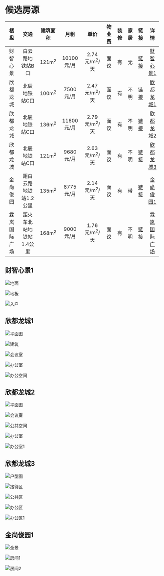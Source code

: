 # 候选房源

|楼盘|交通|建筑面积|月租|单价|物业费|装修|家居|链接|详情|
:--:|:--:|:--:|:--:|:--:|:--:|:--:|:--:|:--:|:--:|
| 财智心景 | 白云路地铁站B口 |  121m<sup>2</sup> | 10100元/月 | 2.74元/m<sup>2</sup>/天 | 面议 | 有 | 无 | [链接](https://km.xzl.anjuke.com/zu/47293854/) | [财智心景1](#财智心景1)|
| 欣都龙城 |  北辰地铁站C口 |100m<sup>2</sup>| 7500元/月 | 2.47元/m<sup>2</sup>/天 | 面议   | 有    | 不明   | [链接](https://km.xzl.anjuke.com/zu/48493739/) | [欣都龙城1](#欣都龙城1) |
| 欣都龙城 |  北辰地铁站C口 | 136m<sup>2</sup>|  11600元/月 | 2.79元/m<sup>2</sup>/天 | 面议   | 有    | 不明   | [链接](https://km.xzl.anjuke.com/zu/49239843/?from=lpdy) | [欣都龙城2](#欣都龙城2) |
| 欣都龙城 |  北辰地铁站C口 | 121m<sup>2</sup>|  9680元/月 | 2.63元/m<sup>2</sup>/天 | 面议   | 有    | 不明   | [链接](https://km.xzl.anjuke.com/zu/48977279/?from=zuxzlls&pt=1) | [欣都龙城3](#欣都龙城3) |
| 金尚俊园 | 距白云路地铁站1.2公里 | 135m<sup>2</sup>  |  8775元/月 | 2.14元/m<sup>2</sup>/天      | 面议   | 有    | 带    | [链接](https://km.xzl.anjuke.com/zu/48467195/?from=zuxzlls&pt=1) | [金尚俊园1](#金尚俊园1) |
| 霖岚国际广场 |  距火车北站地铁站1.4公里 | 168m<sup>2</sup>  |  9000元/月 | 1.76元/m<sup>2</sup>/天      | 面议   | 有    |  不明   | [链接](https://km.xzl.anjuke.com/zu/48692263/) | [霖岚国际广场](#霖岚国际广场) |



## 财智心景1

![地面](https://pic1.ajkimg.com/display/hj/6d6a49c161e334d4378ee9d54a298637/600x450.jpg?t=1)

![地板](https://pic1.ajkimg.com/display/hj/dff33aff3f8544287f412135a779e528/600x450.jpg?t=1)

![入户](https://pic1.ajkimg.com/display/hj/6ddbc424307d68438e4b4c08c61a868a/600x450.jpg?t=1)

## 欣都龙城1                      


![平面图](https://pic1.ajkimg.com/display/hj/5bee043625c16542f0b298106d15869d/600x450.jpg?t=1)

![建筑](https://pic1.ajkimg.com/display/hj/4700ab8150e16740cd598eca40d84745/600x450.jpg?t=1)

![会议室](https://pic1.ajkimg.com/display/hj/397b1300359b52f333b013a4c7573354/600x450.jpg?t=1)

![办公室](https://pic1.ajkimg.com/display/hj/340ba103860abd39c64d6c3cb0f2accd/600x450.jpg?t=1)

![办公空间](https://pic1.ajkimg.com/display/hj/3cf53943fe18239b1067bde85de59de8/600x450.jpg?t=1)

## 欣都龙城2                      

![平面图](https://pic1.ajkimg.com/display/hj/1514a411a0ee04d5424a5485d7a22467/600x450.jpg?t=1)

![会议室](https://pic1.ajkimg.com/display/hj/5aa010fedac5d9d94c3c54f6ae8e6b77/600x450.jpg?t=1)

![公共空间](https://pic1.ajkimg.com/display/hj/473d441f31b6aa748258b2d5a99e6acf/600x450.jpg?t=1)

![办公室](https://pic1.ajkimg.com/display/hj/895e9af270130b52add39d860daa72a0/600x450.jpg?t=1)

![办公室1](https://pic1.ajkimg.com/display/hj/1bde4326500d499144683d09f46a1b88/600x450.jpg?t=1)


## 欣都龙城3

![户型图](https://pic1.ajkimg.com/display/hj/00e69634c1e3f001c00fec8dd3f1ee43/600x450.jpg?t=1)

![接待区](https://pic1.ajkimg.com/display/hj/35843388becd3f8f1609bea464d76bb1/600x450.jpg?t=1)

![公共区](https://pic1.ajkimg.com/display/hj/e3e641033867913fb13b71dc1f8ad080/600x450.jpg?t=1)

![办公区](https://pic1.ajkimg.com/display/hj/58bb0d0c7aae38f143793fa66883ca62/600x450.jpg?t=1)

![办公区1](https://pic1.ajkimg.com/display/hj/63890387e3e426db67cb0f70d89b098d/600x450.jpg?t=1)

## 金尚俊园1

![全景](https://pic1.ajkimg.com/display/hj/8c3cbf7e134687134b8da366216b3037/600x450.jpg?t=1)

![房间1](https://pic1.ajkimg.com/display/hj/dbe1f84906c813461dcb52edef478d01/600x450.jpg?t=1)

![房间2](https://pic1.ajkimg.com/display/hj/0ead621a156e2fbd903400518ddda189/600x450.jpg?t=1)

